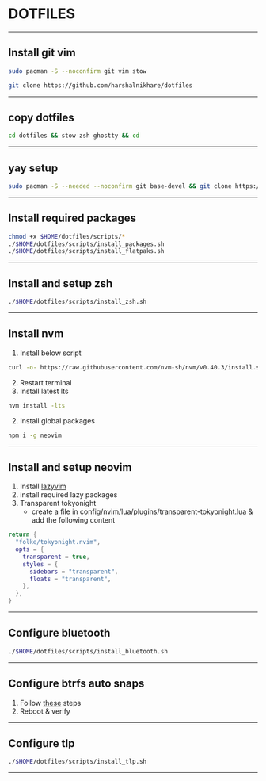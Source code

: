 # DOTFILES

---

## Install git vim

```bash
sudo pacman -S --noconfirm git vim stow
```

```bash
git clone https://github.com/harshalnikhare/dotfiles
```

---

## copy dotfiles

```bash
cd dotfiles && stow zsh ghostty && cd
```

---

## yay setup

```bash
sudo pacman -S --needed --noconfirm git base-devel && git clone https://aur.archlinux.org/yay.git && cd yay && makepkg -si && cd
```

---

## Install required packages

```bash
chmod +x $HOME/dotfiles/scripts/*
./$HOME/dotfiles/scripts/install_packages.sh
./$HOME/dotfiles/scripts/install_flatpaks.sh
```

---

## Install and setup zsh

```bash
./$HOME/dotfiles/scripts/install_zsh.sh
```

---

## Install nvm

1. Install below script

```bash
curl -o- https://raw.githubusercontent.com/nvm-sh/nvm/v0.40.3/install.sh | bash
```

2. Restart terminal
3. Install latest lts

```bash
nvm install -lts
```

2. Install global packages

```bash
npm i -g neovim
```

---

## Install and setup neovim

1. Install [lazyvim](https://www.lazyvim.org/installation)
2. install required lazy packages
3. Transparent tokyonight
   - create a file in config/nvim/lua/plugins/transparent-tokyonight.lua & add the following content

```lua
return {
  "folke/tokyonight.nvim",
  opts = {
    transparent = true,
    styles = {
      sidebars = "transparent",
      floats = "transparent",
    },
  },
}
```

---

## Configure bluetooth

```bash
./$HOME/dotfiles/scripts/install_bluetooth.sh
```

---

## Configure btrfs auto snaps

1. Follow [these](https://discovery.endeavouros.com/encrypted-installation/btrfs-with-timeshift-snapshots-on-the-grub-menu/2022/02/) steps
2. Reboot & verify

---

## Configure tlp

```bash
./$HOME/dotfiles/scripts/install_tlp.sh
```

---
